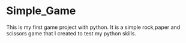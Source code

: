 # Simple_Game
This is my first game project with python. It is a simple rock,paper and scissors game that I created to test my python skills.
